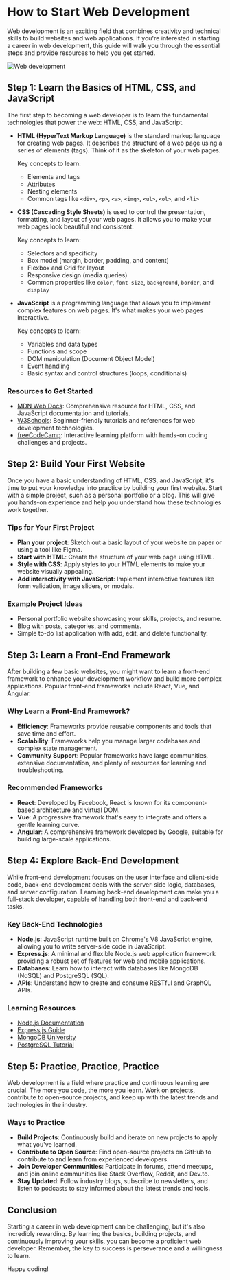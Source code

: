 # How to Start Web Development

Web development is an exciting field that combines creativity and technical skills to build websites and web applications. If you're interested in starting a career in web development, this guide will walk you through the essential steps and provide resources to help you get started.

![Web development](https://cdn.pixabay.com/photo/2018/05/18/15/30/web-design-3411373_640.jpg)

## Step 1: Learn the Basics of HTML, CSS, and JavaScript

The first step to becoming a web developer is to learn the fundamental technologies that power the web: HTML, CSS, and JavaScript.

- **HTML (HyperText Markup Language)** is the standard markup language for creating web pages. It describes the structure of a web page using a series of elements (tags). Think of it as the skeleton of your web pages.
  
  Key concepts to learn:
  - Elements and tags
  - Attributes
  - Nesting elements
  - Common tags like `<div>`, `<p>`, `<a>`, `<img>`, `<ul>`, `<ol>`, and `<li>`

- **CSS (Cascading Style Sheets)** is used to control the presentation, formatting, and layout of your web pages. It allows you to make your web pages look beautiful and consistent.
  
  Key concepts to learn:
  - Selectors and specificity
  - Box model (margin, border, padding, and content)
  - Flexbox and Grid for layout
  - Responsive design (media queries)
  - Common properties like `color`, `font-size`, `background`, `border`, and `display`

- **JavaScript** is a programming language that allows you to implement complex features on web pages. It's what makes your web pages interactive.
  
  Key concepts to learn:
  - Variables and data types
  - Functions and scope
  - DOM manipulation (Document Object Model)
  - Event handling
  - Basic syntax and control structures (loops, conditionals)

### Resources to Get Started
- [MDN Web Docs](https://developer.mozilla.org/): Comprehensive resource for HTML, CSS, and JavaScript documentation and tutorials.
- [W3Schools](https://www.w3schools.com/): Beginner-friendly tutorials and references for web development technologies.
- [freeCodeCamp](https://www.freecodecamp.org/): Interactive learning platform with hands-on coding challenges and projects.

## Step 2: Build Your First Website

Once you have a basic understanding of HTML, CSS, and JavaScript, it's time to put your knowledge into practice by building your first website. Start with a simple project, such as a personal portfolio or a blog. This will give you hands-on experience and help you understand how these technologies work together.

### Tips for Your First Project
- **Plan your project**: Sketch out a basic layout of your website on paper or using a tool like Figma.
- **Start with HTML**: Create the structure of your web page using HTML.
- **Style with CSS**: Apply styles to your HTML elements to make your website visually appealing.
- **Add interactivity with JavaScript**: Implement interactive features like form validation, image sliders, or modals.

### Example Project Ideas
- Personal portfolio website showcasing your skills, projects, and resume.
- Blog with posts, categories, and comments.
- Simple to-do list application with add, edit, and delete functionality.

## Step 3: Learn a Front-End Framework

After building a few basic websites, you might want to learn a front-end framework to enhance your development workflow and build more complex applications. Popular front-end frameworks include React, Vue, and Angular.

### Why Learn a Front-End Framework?
- **Efficiency**: Frameworks provide reusable components and tools that save time and effort.
- **Scalability**: Frameworks help you manage larger codebases and complex state management.
- **Community Support**: Popular frameworks have large communities, extensive documentation, and plenty of resources for learning and troubleshooting.

### Recommended Frameworks
- **React**: Developed by Facebook, React is known for its component-based architecture and virtual DOM.
- **Vue**: A progressive framework that's easy to integrate and offers a gentle learning curve.
- **Angular**: A comprehensive framework developed by Google, suitable for building large-scale applications.

## Step 4: Explore Back-End Development

While front-end development focuses on the user interface and client-side code, back-end development deals with the server-side logic, databases, and server configuration. Learning back-end development can make you a full-stack developer, capable of handling both front-end and back-end tasks.

### Key Back-End Technologies
- **Node.js**: JavaScript runtime built on Chrome's V8 JavaScript engine, allowing you to write server-side code in JavaScript.
- **Express.js**: A minimal and flexible Node.js web application framework providing a robust set of features for web and mobile applications.
- **Databases**: Learn how to interact with databases like MongoDB (NoSQL) and PostgreSQL (SQL).
- **APIs**: Understand how to create and consume RESTful and GraphQL APIs.

### Learning Resources
- [Node.js Documentation](https://nodejs.org/en/docs/)
- [Express.js Guide](https://expressjs.com/en/starter/guide.html)
- [MongoDB University](https://university.mongodb.com/)
- [PostgreSQL Tutorial](https://www.postgresqltutorial.com/)

## Step 5: Practice, Practice, Practice

Web development is a field where practice and continuous learning are crucial. The more you code, the more you learn. Work on projects, contribute to open-source projects, and keep up with the latest trends and technologies in the industry.

### Ways to Practice
- **Build Projects**: Continuously build and iterate on new projects to apply what you've learned.
- **Contribute to Open Source**: Find open-source projects on GitHub to contribute to and learn from experienced developers.
- **Join Developer Communities**: Participate in forums, attend meetups, and join online communities like Stack Overflow, Reddit, and Dev.to.
- **Stay Updated**: Follow industry blogs, subscribe to newsletters, and listen to podcasts to stay informed about the latest trends and tools.

## Conclusion

Starting a career in web development can be challenging, but it's also incredibly rewarding. By learning the basics, building projects, and continuously improving your skills, you can become a proficient web developer. Remember, the key to success is perseverance and a willingness to learn.

Happy coding!
